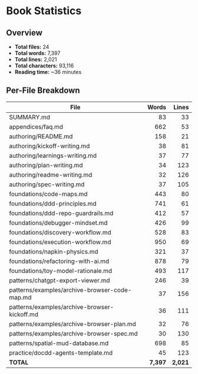 # Book Statistics

## Overview

- **Total files:** 24
- **Total words:** 7,397
- **Total lines:** 2,021
- **Total characters:** 93,116
- **Reading time:** ~36 minutes

## Per-File Breakdown

| File | Words | Lines |
|------|------:|------:|
| SUMMARY.md | 83 | 33 |
| appendices/faq.md | 662 | 53 |
| authoring/README.md | 158 | 21 |
| authoring/kickoff-writing.md | 38 | 81 |
| authoring/learnings-writing.md | 37 | 77 |
| authoring/plan-writing.md | 34 | 123 |
| authoring/readme-writing.md | 32 | 126 |
| authoring/spec-writing.md | 37 | 105 |
| foundations/code-maps.md | 443 | 80 |
| foundations/ddd-principles.md | 741 | 61 |
| foundations/ddd-repo-guardrails.md | 412 | 57 |
| foundations/debugger-mindset.md | 426 | 99 |
| foundations/discovery-workflow.md | 528 | 83 |
| foundations/execution-workflow.md | 950 | 69 |
| foundations/napkin-physics.md | 321 | 37 |
| foundations/refactoring-with-ai.md | 878 | 79 |
| foundations/toy-model-rationale.md | 493 | 117 |
| patterns/chatgpt-export-viewer.md | 246 | 39 |
| patterns/examples/archive-browser-code-map.md | 37 | 156 |
| patterns/examples/archive-browser-kickoff.md | 36 | 111 |
| patterns/examples/archive-browser-plan.md | 32 | 76 |
| patterns/examples/archive-browser-spec.md | 30 | 130 |
| patterns/spatial-mud-database.md | 698 | 85 |
| practice/docdd-agents-template.md | 45 | 123 |
| **TOTAL** | **7,397** | **2,021** |
